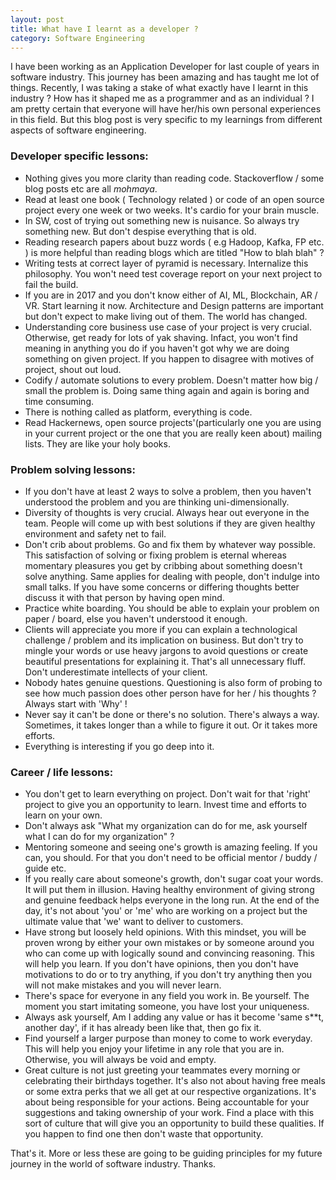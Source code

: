 ```yaml
---
layout: post
title: What have I learnt as a developer ?
category: Software Engineering
---
```


I have been working as an Application Developer for last couple of years in software industry. This journey has been amazing and has taught me lot of things. Recently, I was taking a stake of what exactly have I learnt in this industry ? How has it shaped me as a programmer and as an individual ? I am pretty certain that everyone will have her/his own personal experiences in this field. But this blog post is very specific to my learnings from different aspects of software engineering.
 
### Developer specific lessons:
- Nothing gives you more clarity than reading code. Stackoverflow / some blog posts etc are all _mohmaya_.
- Read at least one book ( Technology related ) or code of an open source project every one week or two weeks. It's cardio for your brain muscle. 
- In SW, cost of trying out something new is nuisance. So always try something new. But don't despise everything that is old.
- Reading research papers about buzz words ( e.g Hadoop, Kafka, FP etc. ) is more helpful than reading blogs which are titled "How to blah blah"  ?
- Writing tests at correct layer of pyramid is necessary. Internalize this philosophy. You won't need test coverage report on your next project to fail the build.
- If you are in 2017 and you don't know either of AI, ML, Blockchain, AR / VR. Start learning it now. Architecture and Design patterns are important but don't expect to make living out of them. The world has changed.
- Understanding core business use case of your project is very crucial. Otherwise, get ready for lots of yak shaving. Infact, you won't find meaning in anything you do if you haven't got why we are doing something on given project. If you happen to disagree with motives of project, shout out loud.
- Codify / automate solutions to every problem. Doesn't matter how big / small the problem is. Doing same thing again and again is boring and time consuming.
- There is nothing called as platform, everything is code.
- Read Hackernews, open source projects'(particularly one you are using in your current project or the one that you are really keen about) mailing lists. They are like your holy books.

### Problem solving lessons:
- If you don't have at least 2 ways to solve a problem, then you haven't understood the problem and you are thinking uni-dimensionally.
- Diversity of thoughts is very crucial. Always hear out everyone in the team. People will come up with best solutions if they are given healthy environment and safety net to fail.
- Don't crib about problems. Go and fix them by whatever way possible. This satisfaction of solving or fixing problem is eternal whereas momentary pleasures you get by cribbing about something doesn't solve anything. Same applies for dealing with people, don't indulge into small talks. If you have some concerns or differing thoughts better discuss it with that person by having open mind.
- Practice white boarding. You should be able to explain your problem on paper / board, else you haven't understood it enough.
- Clients will appreciate you more if you can explain a technological challenge / problem and its implication on business. But don't try to mingle your words or use heavy jargons to avoid questions or create beautiful presentations for explaining it. That's all unnecessary fluff. Don't underestimate intellects of your client. 
- Nobody hates genuine questions. Questioning is also form of probing to see how much passion does other person have for her / his thoughts ? Always start with 'Why' !
- Never say it can't be done or there's no solution. There's always a way. Sometimes, it takes longer than a while to figure it out. Or it takes more efforts.
- Everything is interesting if you go deep into it.

### Career / life lessons:
- You don't get to learn everything on project. Don't wait for that 'right' project to give you an opportunity to learn. Invest time and efforts to learn on your own.
- Don't always ask "What my organization can do for me, ask yourself what I can do for my organization" ?
- Mentoring someone and seeing one's growth is amazing feeling. If you can, you should. For that you don't need to be official mentor / buddy / guide etc.
- If you really care about someone's growth, don't sugar coat your words. It will put them in illusion. Having healthy environment of giving strong and genuine feedback helps everyone in the long run. At the end of the day, it's not about 'you' or 'me' who are working on a project but the ultimate value that 'we' want to deliver to customers.
- Have strong but loosely held opinions. With this mindset, you will be proven wrong by either your own mistakes or by someone around you who can come up with logically sound and convincing reasoning. This will help you learn. If you don't have opinions, then you don't have motivations to do or to try anything, if you don't try anything then you will not make mistakes and you will never learn.
- There's space for everyone in any field you work in. Be yourself. The moment you start imitating someone, you have lost your uniqueness.
- Always ask yourself, Am I adding any value or has it become 'same s**t, another day', if it has already been like that, then go fix it.
- Find yourself a larger purpose than money to come to work everyday. This will help you enjoy your lifetime in any role that you are in. Otherwise, you will always be void and empty.
- Great culture is not just greeting your teammates every morning or celebrating their birthdays together. It's also not about having free meals or some extra perks that we all get at our respective organizations. It's about being responsible for your actions. Being accountable for your suggestions and taking ownership of your work. Find a place with this sort of culture that will give you an opportunity to build these qualities. If you happen to find one then don't waste that opportunity.

That's it. More or less these are going to be guiding principles for my future journey in the world of software industry. Thanks.
